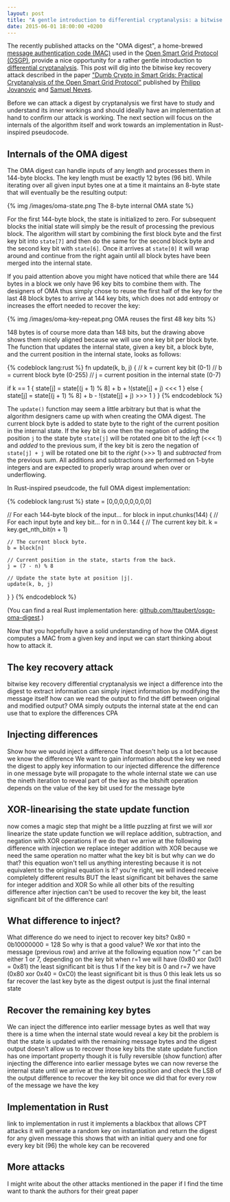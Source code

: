 ```yaml
---
layout: post
title: "A gentle introduction to differential cryptanalysis: a bitwise key recovery attack on OSGP's OMA digest"
date: 2015-06-01 18:00:00 +0200
---
```


The recently published attacks on the "OMA digest", a home-brewed
[message authentication code (MAC)](https://en.wikipedia.org/wiki/Message_authentication_code)
used in the [Open Smart Grid Protocol (OSGP)](https://en.wikipedia.org/wiki/Open_smart_grid_protocol),
provide a nice opportunity for a rather gentle introduction to
[differential cryptanalysis](https://en.wikipedia.org/wiki/Differential_cryptanalysis).
This post will dig into the bitwise key recovery attack described in the paper
["Dumb Crypto in Smart Grids: Practical Cryptanalysis of the Open Smart Grid Protocol"](https://eprint.iacr.org/2015/428.pdf)
published by [Philipp Jovanovic](https://twitter.com/Daeinar) and
[Samuel Neves](https://twitter.com/sevenps).

Before we can attack a digest by cryptanalysis we first have to study and
understand its inner workings and should ideally have an implementation at hand
to confirm our attack is working. The next section will focus on the internals
of the algorithm itself and work towards an implementation in Rust-inspired
pseudocode.

## Internals of the OMA digest

The OMA digest can handle inputs of any length and processes them in 144-byte
blocks. The key length must be exactly 12 bytes (96 bit). While iterating
over all given input bytes one at a time it maintains an 8-byte state that will
eventually be the resulting output:

{% img /images/oma-state.png The 8-byte internal OMA state %}

For the first 144-byte block, the state is initialized to zero. For subsequent
blocks the initial state will simply be the result of processing the previous
block. The algorithm will start by combining the first block byte and the first
key bit into `state[7]` and then do the same for the second block byte and the
second key bit with `state[6]`. Once it arrives at `state[0]` it will wrap
around and continue from the right again until all block bytes have been merged
into the internal state.

If you paid attention above you might have noticed that while there are 144
bytes in a block we only have 96 key bits to combine them with. The designers
of OMA thus simply chose to reuse the first half of the key for the last 48
block bytes to arrive at 144 key bits, which does not add entropy or increases
the effort needed to recover the key:

{% img /images/oma-key-repeat.png OMA reuses the first 48 key bits %}

148 bytes is of course more data than 148 bits, but the drawing above shows them
nicely aligned because we will use one key bit per block byte. The function that
updates the internal state, given a key bit, a block byte, and the current
position in the internal state, looks as follows:

{% codeblock lang:rust %}
fn update(k, b, j) {
  // k = current key bit (0-1)
  // b = current block byte (0-255)
  // j = current position in the internal state (0-7)

  if k == 1 {
    state[j] = state[(j + 1) % 8] + b + !(state[j] + j) <<< 1
  } else {
    state[j] = state[(j + 1) % 8] + b - !(state[j] + j) >>> 1
  }
}
{% endcodeblock %}

The `update()` function may seem a little arbitrary but that is what the
algorithm designers came up with when creating the OMA digest. The current block
byte is added to state byte to the right of the current position in the internal
state. If the key bit is one then the negation of adding the position `j` to the
state byte `state[j]` will be rotated one bit to the *left* (<<< 1) and *added*
to the previous sum, if the key bit is zero the negation of `state[j] + j` will
be rotated one bit to the *right* (>>> 1) and *subtracted* from the previous sum.
All additions and subtractions are performed on 1-byte integers and are expected
to properly wrap around when over or underflowing.

In Rust-inspired pseudcode, the full OMA digest implementation:

{% codeblock lang:rust %}
state = [0,0,0,0,0,0,0,0]

// For each 144-byte block of the input...
for block in input.chunks(144) {
  // For each input byte and key bit...
  for n in 0..144 {
    // The current key bit.
    k = key.get_nth_bit(n + 1)

    // The current block byte.
    b = block[n]

    // Current position in the state, starts from the back.
    j = (7 - n) % 8

    // Update the state byte at position |j|.
    update(k, b, j)
  }
}
{% endcodeblock %}

(You can find a real Rust implementation here:
[github.com/ttaubert/osgp-oma-digest](https://github.com/ttaubert/osgp-oma-digest).)

Now that you hopefully have a solid understanding of how the OMA digest
computes a MAC from a given key and input we can start thinking about how to
attack it.

## The key recovery attack

bitwise key recovery
differential cryptanalysis
we inject a difference into the digest to extract information
can simply inject information by modifying the message itself
how can we read the output to find the diff between original and modified output?
OMA simply outputs the internal state at the end
can use that to explore the differences
CPA

## Injecting differences

Show how we would inject a difference
That doesn't help us a lot because we know the difference
We want to gain information about the key
we need the digest to apply key information to our injected difference
the difference in one message byte will propagate to the whole internal state
we can use the nineth iteration to reveal part of the key
as the bitshift operation depends on the value of the key bit used for the message byte

## XOR-linearising the state update function

now comes a magic step that might be a little puzzling at first
we will xor linearize the state update function
we will replace addition, subtraction, and negation with XOR operations
if we do that we arrive at the following difference with injection
we replace integer addition with XOR because we need the same operation
no matter what the key bit is
but why can we do that? this equation won't tell us anything interesting
because it is not equivalent to the original equation is it?
you're right, we will indeed receive completely different results
BUT the least significant bit behaves the same for integer addition and XOR
So while all other bits of the resulting difference after injection
can't be used to recover the key bit, the least significant bit of the difference can!

## What difference to inject?

What difference do we need to inject to recover key bits?
0x80 = 0b10000000 = 128
So why is that a good value?
We xor that into the message (previous row)
and arrive at the following equation
now "r" can be either 1 or 7, depending on the key bit
when r=1 we will have (0x80 xor 0x01 = 0x81)
the least significant bit is thus 1
if the key bit is 0 and r=7 we have (0x80 xor 0x40 = 0xC0)
the least significant bit is thus 0
this leak lets us so far recover the last key byte
as the digest output is just the final internal state

## Recover the remaining key bytes

We can inject the difference into earlier message bytes as well
that way there is a time when the internal state would reveal a key bit
the problem is that the state is updated with the remaining message bytes
and the digest output doesn't allow us to recover those key bits
the state update function has one important property though
it is fully reversible (show function)
after injecting the difference into earlier message bytes
we can now reverse the internal state until we arrive at the interesting position
and check the LSB of the output difference to recover the key bit
once we did that for every row of the message
we have the key

## Implementation in Rust

link to implementation in rust
it implements a blackbox that allows CPT attacks
it will generate a random key on instantiation
and return the digest for any given message
this shows that with an initial query and one for every key bit (96)
the whole key can be recovered

## More attacks

I might write about the other attacks mentioned in the paper if I find the time
want to thank the authors for their great paper

